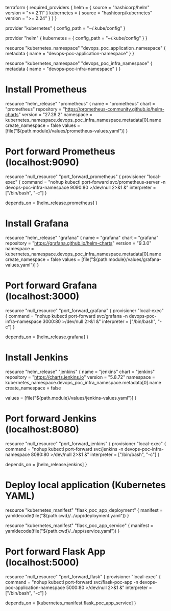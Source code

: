 terraform {
  required_providers {
    helm = {
      source  = "hashicorp/helm"
      version = ">= 2.11"
    }
    kubernetes = {
      source  = "hashicorp/kubernetes"
      version = ">= 2.24"
    }
  }
}

provider "kubernetes" {
  config_path = "~/.kube/config"
}

provider "helm" {
  kubernetes = {
    config_path = "~/.kube/config"
  }
}


resource "kubernetes_namespace" "devops_poc_application_namespace" {
  metadata {
    name = "devops-poc-application-namespace"
  }
}

resource "kubernetes_namespace" "devops_poc_infra_namespace" {
  metadata {
    name = "devops-poc-infra-namespace"
  }
}

# Install Prometheus
resource "helm_release" "prometheus" {
  name       = "prometheus"
  chart      = "prometheus"
  repository = "https://prometheus-community.github.io/helm-charts"
  version    = "27.28.2"
  namespace  = kubernetes_namespace.devops_poc_infra_namespace.metadata[0].name
  create_namespace = false
  values     = [file("${path.module}/values/prometheus-values.yaml")]
}

# Port forward Prometheus (localhost:9090)
resource "null_resource" "port_forward_prometheus" {
  provisioner "local-exec" {
    command     = "nohup kubectl port-forward svc/prometheus-server -n devops-poc-infra-namespace 9090:80 >/dev/null 2>&1 &"
    interpreter = ["/bin/bash", "-c"]
  }

  depends_on = [helm_release.prometheus]
}

# Install Grafana
resource "helm_release" "grafana" {
  name       = "grafana"
  chart      = "grafana"
  repository = "https://grafana.github.io/helm-charts"
  version    = "9.3.0"
  namespace  = kubernetes_namespace.devops_poc_infra_namespace.metadata[0].name
  create_namespace = false
  values     = [file("${path.module}/values/grafana-values.yaml")]
}

# Port forward Grafana (localhost:3000)
resource "null_resource" "port_forward_grafana" {
  provisioner "local-exec" {
    command     = "nohup kubectl port-forward svc/grafana -n devops-poc-infra-namespace 3000:80 >/dev/null 2>&1 &"
    interpreter = ["/bin/bash", "-c"]
  }

  depends_on = [helm_release.grafana]
}

# Install Jenkins
resource "helm_release" "jenkins" {
  name       = "jenkins"
  chart      = "jenkins"
  repository = "https://charts.jenkins.io"
  version    = "5.8.72"
  namespace  = kubernetes_namespace.devops_poc_infra_namespace.metadata[0].name
  create_namespace = false

  values = [file("${path.module}/values/jenkins-values.yaml")]
}

# Port forward Jenkins (localhost:8080)
resource "null_resource" "port_forward_jenkins" {
  provisioner "local-exec" {
    command     = "nohup kubectl port-forward svc/jenkins -n devops-poc-infra-namespace 8080:80 >/dev/null 2>&1 &"
    interpreter = ["/bin/bash", "-c"]
  }

  depends_on = [helm_release.jenkins]
}

# Deploy local application (Kubernetes YAML)
resource "kubernetes_manifest" "flask_poc_app_deployment" {
  manifest = yamldecode(file("${path.cwd}/../app/deployment.yaml"))
}

resource "kubernetes_manifest" "flask_poc_app_service" {
  manifest = yamldecode(file("${path.cwd}/../app/service.yaml"))
}

# Port forward Flask App (localhost:5000)
resource "null_resource" "port_forward_flask" {
  provisioner "local-exec" {
    command     = "nohup kubectl port-forward svc/flask-poc-app -n devops-poc-application-namespace 5000:80 >/dev/null 2>&1 &"
    interpreter = ["/bin/bash", "-c"]
  }

  depends_on = [kubernetes_manifest.flask_poc_app_service]
}
